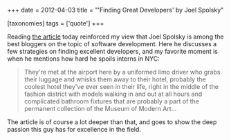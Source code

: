 +++
date = 2012-04-03
title = "'Finding Great Developers' by Joel Spolsky"

[taxonomies]
tags = ['quote']
+++

Reading [the article] today reinforced my view that Joel Spolsky is
among the best bloggers on the topic of software development. Here he
discusses a few strategies on finding excellent developers, and my
favorite moment is when he mentions how hard he spoils interns in NYC:

> They\'re met at the airport here by a uniformed limo driver who grabs
> their luggage and whisks them away to their hotel, probably the
> coolest hotel they\'ve ever seen in their life, right in the middle of
> the fashion district with models walking in and out at all hours and
> complicated bathroom fixtures that are probably a part of the
> permanent collection of the Museum of Modern Art\...

The article is of course a lot deeper than that, and goes to show the
deep passion this guy has for excellence in the field.

  [the article]: http://www.joelonsoftware.com/articles/FindingGreatDevelopers.html

